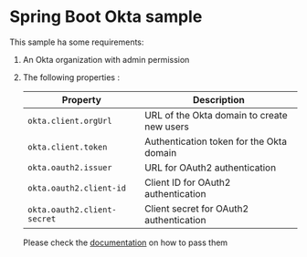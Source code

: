 # Spring Boot Okta sample

This sample ha some requirements:

1. An Okta organization with admin permission
2. The following properties :
    
    |  Property                   |  Description                                |
    |-----------------------------|---------------------------------------------|
    | `okta.client.orgUrl`        | URL of the Okta domain to create new users  |
    | `okta.client.token`         | Authentication token for the Okta domain    |
    | `okta.oauth2.issuer`        | URL for OAuth2 authentication               |
    | `okta.oauth2.client-id`     | Client ID for OAuth2 authentication         |
    | `okta.oauth2.client-secret` | Client secret for OAuth2 authentication     |

    Please check the [documentation](https://docs.spring.io/spring-boot/docs/current/reference/html/boot-features-external-config.html) on how to pass them